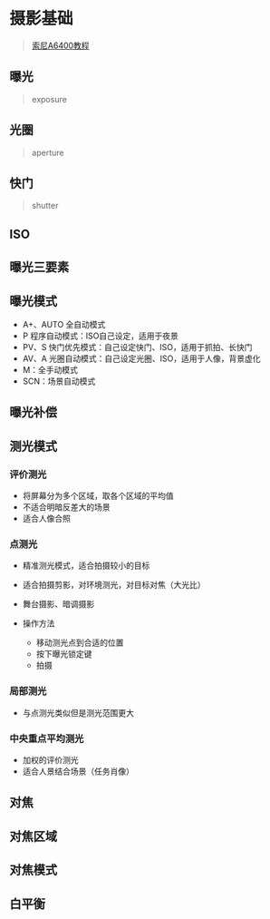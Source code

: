 # 摄影基础

> [索尼A6400教程](https://support.d-imaging.sony.co.jp/support/tutorial/ilc/ilce-6400/zh-hans/index.php)

## 曝光

> exposure

## 光圈

> aperture

## 快门

> shutter

## ISO

> 

## 曝光三要素

## 曝光模式

- A+、AUTO 全自动模式
- P 程序自动模式：ISO自己设定，适用于夜景
- PV、S 快门优先模式：自己设定快门、ISO，适用于抓拍、长快门
- AV、A 光圈自动模式：自己设定光圈、ISO，适用于人像，背景虚化
- M：全手动模式
- SCN：场景自动模式

## 曝光补偿

## 测光模式

### 评价测光

- 将屏幕分为多个区域，取各个区域的平均值
- 不适合明暗反差大的场景
- 适合人像合照

### 点测光

- 精准测光模式，适合拍摄较小的目标
- 适合拍摄剪影，对环境测光，对目标对焦（大光比）
- 舞台摄影、暗调摄影

- 操作方法
  - 移动测光点到合适的位置
  - 按下曝光锁定键
  - 拍摄

### 局部测光

- 与点测光类似但是测光范围更大

### 中央重点平均测光

- 加权的评价测光
- 适合人景结合场景（任务肖像）

## 对焦

## 对焦区域

## 对焦模式

## 白平衡